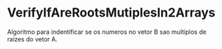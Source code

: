 # VerifyIfAreRootsMutiplesIn2Arrays
Algoritmo para indentificar se os numeros no vetor B sao multiplos de raizes do vetor A.
